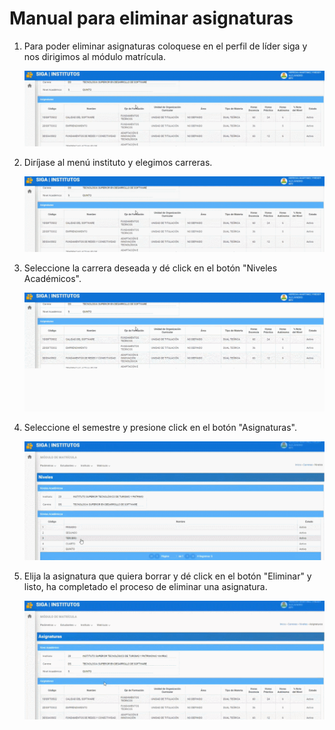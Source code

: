 # **Manual para eliminar asignaturas** 


1. Para poder eliminar asignaturas coloquese en el perfil de líder siga y nos dirigimos al módulo matrícula.


    ![GIFGA1](EA_GIF1.gif)

2. Diríjase al menú instituto y elegimos carreras.

    ![GIFGA2](EA_GIF2.gif)


3. Seleccione la carrera deseada y dé click en el botón "Niveles Académicos".

    ![GIFGA3](EA_GIF3.gif)


4. Seleccione el semestre y presione click en el botón "Asignaturas".

    ![GIFGA4](EA_GIF4.gif)


55. Elija la asignatura que quiera borrar y dé click en el botón "Eliminar" y listo, ha completado el proceso de eliminar una asignatura.

    ![GIFGA5](EA_GIF5.gif)






